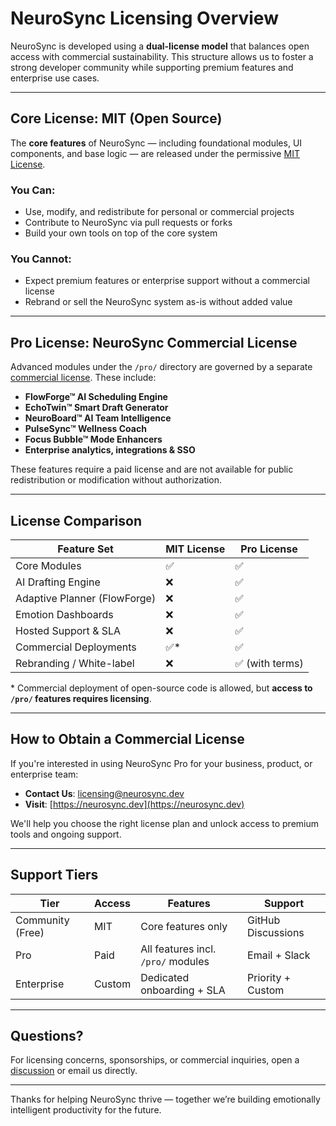 # NeuroSync Licensing Overview

NeuroSync is developed using a **dual-license model** that balances open access with commercial sustainability. This structure allows us to foster a strong developer community while supporting premium features and enterprise use cases.

---

## Core License: MIT (Open Source)

The **core features** of NeuroSync — including foundational modules, UI components, and base logic — are released under the permissive [MIT License](../LICENSE).

### You Can:
- Use, modify, and redistribute for personal or commercial projects
- Contribute to NeuroSync via pull requests or forks
- Build your own tools on top of the core system

### You Cannot:
- Expect premium features or enterprise support without a commercial license
- Rebrand or sell the NeuroSync system as-is without added value

---

## Pro License: NeuroSync Commercial License

Advanced modules under the `/pro/` directory are governed by a separate [commercial license](../LICENSE-PRO.md). These include:

- **FlowForge™ AI Scheduling Engine**
- **EchoTwin™ Smart Draft Generator**
- **NeuroBoard™ AI Team Intelligence**
- **PulseSync™ Wellness Coach**
- **Focus Bubble™ Mode Enhancers**
- **Enterprise analytics, integrations & SSO**

These features require a paid license and are not available for public redistribution or modification without authorization.

---

## License Comparison

| Feature Set               | MIT License | Pro License |
|--------------------------|-------------|-------------|
| Core Modules             | ✅          | ✅          |
| AI Drafting Engine       | ❌          | ✅          |
| Adaptive Planner (FlowForge) | ❌      | ✅          |
| Emotion Dashboards       | ❌          | ✅          |
| Hosted Support & SLA     | ❌          | ✅          |
| Commercial Deployments   | ✅*         | ✅          |
| Rebranding / White-label | ❌          | ✅ (with terms) |

\* Commercial deployment of open-source code is allowed, but **access to `/pro/` features requires licensing**.

---

## How to Obtain a Commercial License

If you're interested in using NeuroSync Pro for your business, product, or enterprise team:

- **Contact Us**: [licensing@neurosync.dev](mailto:licensing@neurosync.dev)
- **Visit**: [https://neurosync.dev](https://neurosync.dev)

We'll help you choose the right license plan and unlock access to premium tools and ongoing support.

---

## Support Tiers

| Tier           | Access | Features                            | Support           |
|----------------|--------|-------------------------------------|--------------------|
| Community (Free)| MIT    | Core features only                  | GitHub Discussions |
| Pro             | Paid   | All features incl. `/pro/` modules | Email + Slack      |
| Enterprise      | Custom | Dedicated onboarding + SLA         | Priority + Custom  |

---

## Questions?

For licensing concerns, sponsorships, or commercial inquiries, open a [discussion](https://github.com/YOUR_REPO/discussions) or email us directly.

---

Thanks for helping NeuroSync thrive — together we’re building emotionally intelligent productivity for the future.